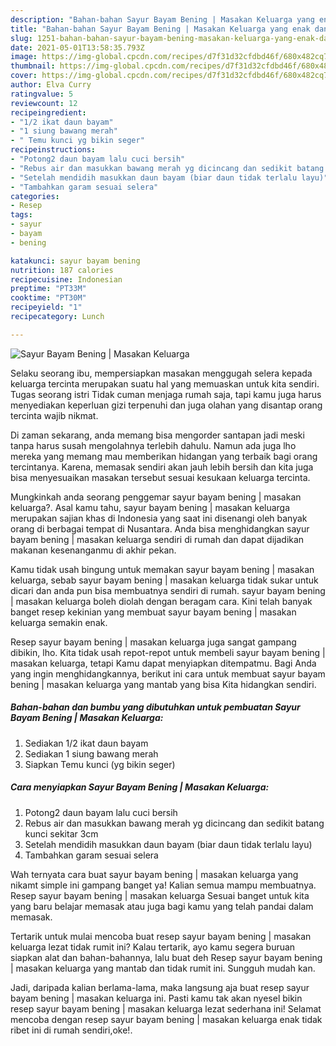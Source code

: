 ```yaml
---
description: "Bahan-bahan Sayur Bayam Bening | Masakan Keluarga yang enak dan Mudah Dibuat"
title: "Bahan-bahan Sayur Bayam Bening | Masakan Keluarga yang enak dan Mudah Dibuat"
slug: 1251-bahan-bahan-sayur-bayam-bening-masakan-keluarga-yang-enak-dan-mudah-dibuat
date: 2021-05-01T13:58:35.793Z
image: https://img-global.cpcdn.com/recipes/d7f31d32cfdbd46f/680x482cq70/sayur-bayam-bening-masakan-keluarga-foto-resep-utama.jpg
thumbnail: https://img-global.cpcdn.com/recipes/d7f31d32cfdbd46f/680x482cq70/sayur-bayam-bening-masakan-keluarga-foto-resep-utama.jpg
cover: https://img-global.cpcdn.com/recipes/d7f31d32cfdbd46f/680x482cq70/sayur-bayam-bening-masakan-keluarga-foto-resep-utama.jpg
author: Elva Curry
ratingvalue: 5
reviewcount: 12
recipeingredient:
- "1/2 ikat daun bayam"
- "1 siung bawang merah"
- " Temu kunci yg bikin seger"
recipeinstructions:
- "Potong2 daun bayam lalu cuci bersih"
- "Rebus air dan masukkan bawang merah yg dicincang dan sedikit batang kunci sekitar 3cm"
- "Setelah mendidih masukkan daun bayam (biar daun tidak terlalu layu)"
- "Tambahkan garam sesuai selera"
categories:
- Resep
tags:
- sayur
- bayam
- bening

katakunci: sayur bayam bening 
nutrition: 187 calories
recipecuisine: Indonesian
preptime: "PT33M"
cooktime: "PT30M"
recipeyield: "1"
recipecategory: Lunch

---
```



![Sayur Bayam Bening | Masakan Keluarga](https://img-global.cpcdn.com/recipes/d7f31d32cfdbd46f/680x482cq70/sayur-bayam-bening-masakan-keluarga-foto-resep-utama.jpg)

Selaku seorang ibu, mempersiapkan masakan menggugah selera kepada keluarga tercinta merupakan suatu hal yang memuaskan untuk kita sendiri. Tugas seorang istri Tidak cuman menjaga rumah saja, tapi kamu juga harus menyediakan keperluan gizi terpenuhi dan juga olahan yang disantap orang tercinta wajib nikmat.

Di zaman  sekarang, anda memang bisa mengorder santapan jadi meski tanpa harus susah mengolahnya terlebih dahulu. Namun ada juga lho mereka yang memang mau memberikan hidangan yang terbaik bagi orang tercintanya. Karena, memasak sendiri akan jauh lebih bersih dan kita juga bisa menyesuaikan masakan tersebut sesuai kesukaan keluarga tercinta. 



Mungkinkah anda seorang penggemar sayur bayam bening | masakan keluarga?. Asal kamu tahu, sayur bayam bening | masakan keluarga merupakan sajian khas di Indonesia yang saat ini disenangi oleh banyak orang di berbagai tempat di Nusantara. Anda bisa menghidangkan sayur bayam bening | masakan keluarga sendiri di rumah dan dapat dijadikan makanan kesenanganmu di akhir pekan.

Kamu tidak usah bingung untuk memakan sayur bayam bening | masakan keluarga, sebab sayur bayam bening | masakan keluarga tidak sukar untuk dicari dan anda pun bisa membuatnya sendiri di rumah. sayur bayam bening | masakan keluarga boleh diolah dengan beragam cara. Kini telah banyak banget resep kekinian yang membuat sayur bayam bening | masakan keluarga semakin enak.

Resep sayur bayam bening | masakan keluarga juga sangat gampang dibikin, lho. Kita tidak usah repot-repot untuk membeli sayur bayam bening | masakan keluarga, tetapi Kamu dapat menyiapkan ditempatmu. Bagi Anda yang ingin menghidangkannya, berikut ini cara untuk membuat sayur bayam bening | masakan keluarga yang mantab yang bisa Kita hidangkan sendiri.

<!--inarticleads1-->

##### Bahan-bahan dan bumbu yang dibutuhkan untuk pembuatan Sayur Bayam Bening | Masakan Keluarga:

1. Sediakan 1/2 ikat daun bayam
1. Sediakan 1 siung bawang merah
1. Siapkan  Temu kunci (yg bikin seger)




<!--inarticleads2-->

##### Cara menyiapkan Sayur Bayam Bening | Masakan Keluarga:

1. Potong2 daun bayam lalu cuci bersih
1. Rebus air dan masukkan bawang merah yg dicincang dan sedikit batang kunci sekitar 3cm
1. Setelah mendidih masukkan daun bayam (biar daun tidak terlalu layu)
1. Tambahkan garam sesuai selera




Wah ternyata cara buat sayur bayam bening | masakan keluarga yang nikamt simple ini gampang banget ya! Kalian semua mampu membuatnya. Resep sayur bayam bening | masakan keluarga Sesuai banget untuk kita yang baru belajar memasak atau juga bagi kamu yang telah pandai dalam memasak.

Tertarik untuk mulai mencoba buat resep sayur bayam bening | masakan keluarga lezat tidak rumit ini? Kalau tertarik, ayo kamu segera buruan siapkan alat dan bahan-bahannya, lalu buat deh Resep sayur bayam bening | masakan keluarga yang mantab dan tidak rumit ini. Sungguh mudah kan. 

Jadi, daripada kalian berlama-lama, maka langsung aja buat resep sayur bayam bening | masakan keluarga ini. Pasti kamu tak akan nyesel bikin resep sayur bayam bening | masakan keluarga lezat sederhana ini! Selamat mencoba dengan resep sayur bayam bening | masakan keluarga enak tidak ribet ini di rumah sendiri,oke!.

